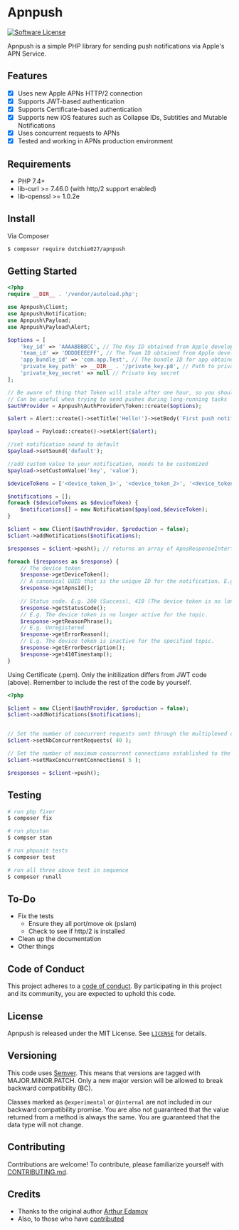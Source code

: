 # Apnpush

[![Software License][ico-license]](LICENSE.md)

Apnpush is a simple PHP library for sending push notifications via Apple's APN Service. 

## Features

- [X] Uses new Apple APNs HTTP/2 connection
- [X] Supports JWT-based authentication
- [X] Supports Certificate-based authentication
- [X] Supports new iOS features such as Collapse IDs, Subtitles and Mutable Notifications
- [X] Uses concurrent requests to APNs
- [X] Tested and working in APNs production environment

## Requirements

* PHP 7.4+
* lib-curl >= 7.46.0 (with http/2 support enabled)
* lib-openssl >= 1.0.2e 

## Install

Via Composer

``` bash
$ composer require dutchie027/apnpush
```

## Getting Started

``` php
<?php
require __DIR__ . '/vendor/autoload.php';

use Apnpush\Client;
use Apnpush\Notification;
use Apnpush\Payload;
use Apnpush\Payload\Alert;

$options = [
    'key_id' => 'AAAABBBBCC', // The Key ID obtained from Apple developer account
    'team_id' => 'DDDDEEEEFF', // The Team ID obtained from Apple developer account
    'app_bundle_id' => 'com.app.Test', // The bundle ID for app obtained from Apple developer account
    'private_key_path' => __DIR__ . '/private_key.p8', // Path to private key
    'private_key_secret' => null // Private key secret
];

// Be aware of thing that Token will stale after one hour, so you should generate it again.
// Can be useful when trying to send pushes during long-running tasks
$authProvider = Apnpush\AuthProvider\Token::create($options);

$alert = Alert::create()->setTitle('Hello!')->setBody('First push notification');

$payload = Payload::create()->setAlert($alert);

//set notification sound to default
$payload->setSound('default');

//add custom value to your notification, needs to be customized
$payload->setCustomValue('key', 'value');

$deviceTokens = ['<device_token_1>', '<device_token_2>', '<device_token_3>'];

$notifications = [];
foreach ($deviceTokens as $deviceToken) {
    $notifications[] = new Notification($payload,$deviceToken);
}

$client = new Client($authProvider, $production = false);
$client->addNotifications($notifications);

$responses = $client->push(); // returns an array of ApnsResponseInterface (one Response per Notification)

foreach ($responses as $response) {
    // The device token
    $response->getDeviceToken();
    // A canonical UUID that is the unique ID for the notification. E.g. 123e4567-e89b-12d3-a456-4266554400a0
    $response->getApnsId();
    
    // Status code. E.g. 200 (Success), 410 (The device token is no longer active for the topic.)
    $response->getStatusCode();
    // E.g. The device token is no longer active for the topic.
    $response->getReasonPhrase();
    // E.g. Unregistered
    $response->getErrorReason();
    // E.g. The device token is inactive for the specified topic.
    $response->getErrorDescription();
    $response->get410Timestamp();
}
```

Using Certificate (.pem). Only the initilization differs from JWT code (above). Remember to include the rest of the code by yourself.

``` php
<?php

$client = new Client($authProvider, $production = false);
$client->addNotifications($notifications);


// Set the number of concurrent requests sent through the multiplexed connections. Default : 20
$client->setNbConcurrentRequests( 40 );

// Set the number of maximum concurrent connections established to the APNS servers. Default : 1
$client->setMaxConcurrentConnections( 5 );

$responses = $client->push();

```

## Testing

``` bash
# run php fixer
$ composer fix

# run phpstan
$ compser stan

# run phpunit tests
$ composer test

# run all three above test in sequence
$ composer runall
```

## To-Do

* Fix the tests
  * Ensure they all port/move ok (pslam)
  * Check to see if http/2 is installed
* Clean up the documentation
* Other things

## Code of Conduct

This project adheres to a [code of conduct](CODE_OF_CONDUCT.md).
By participating in this project and its community, you are expected to
uphold this code.

## License

Apnpush is released under the MIT License. See [`LICENSE`](LICENSE.md) for details.

## Versioning

This code uses [Semver](https://semver.org/). This means that versions are tagged
with MAJOR.MINOR.PATCH. Only a new major version will be allowed to break backward
compatibility (BC).

Classes marked as `@experimental` or `@internal` are not included in our backward compatibility promise.
You are also not guaranteed that the value returned from a method is always the
same. You are guaranteed that the data type will not change.

## Contributing

Contributions are welcome! To contribute, please familiarize yourself with
[CONTRIBUTING.md](CONTRIBUTING.md).


## Credits

- Thanks to the original author [Arthur Edamov][link-original-author]
- Also, to those who have [contributed][link-contributors]

[ico-version]: https://img.shields.io/packagist/v/edamov/pushok.svg?style=flat-square
[ico-license]: https://img.shields.io/badge/license-MIT-brightgreen.svg?style=flat-square

[link-packagist]: https://packagist.org/packages/dutchie027/apnpush
[link-downloads]: https://packagist.org/packages/edamov/pushok
[link-original-author]: https://github.com/edamov
[link-contributors]: ../../contributors
